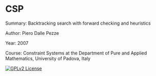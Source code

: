 # CSP

Summary: Backtracking search with forward checking and heuristics

Author: Piero Dalle Pezze

Year: 2007

Course: Constraint Systems at the Department of Pure and Applied Mathematics, University of Padova, Italy

[![GPLv2 License](http://img.shields.io/badge/license-GPLv2-blue.svg)](https://www.gnu.org/licenses/gpl.html)
